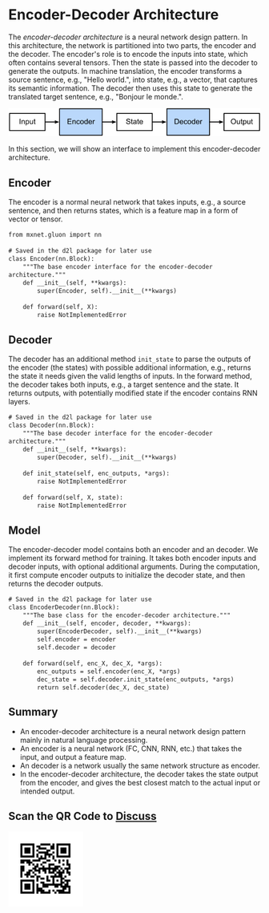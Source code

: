 # Encoder-Decoder Architecture

The *encoder-decoder architecture* is a neural network design pattern. In this architecture, the network is partitioned into two parts, the encoder and the decoder. The encoder's role is to encode the inputs into state, which often contains several tensors. Then the state is passed into the decoder to generate the outputs. In machine translation, the encoder transforms a source sentence, e.g., "Hello world.", into state, e.g., a vector, that captures its semantic information. The decoder then uses this state to generate the translated target sentence, e.g., "Bonjour le monde.".

![The encoder-decoder architecture.](../img/encoder-decoder.svg)

In this section, we will show an interface to implement this encoder-decoder architecture.


## Encoder

The encoder is a normal neural network that takes inputs, e.g., a source sentence, and then returns states, which is a feature map in a form of vector or tensor.

```{.python .input  n=2}
from mxnet.gluon import nn

# Saved in the d2l package for later use
class Encoder(nn.Block):
    """The base encoder interface for the encoder-decoder architecture."""
    def __init__(self, **kwargs):
        super(Encoder, self).__init__(**kwargs)

    def forward(self, X):
        raise NotImplementedError
```

## Decoder

The decoder has an additional method `init_state` to parse the outputs of the encoder (the states) with possible additional information, e.g., returns the state it needs given the valid lengths of inputs. In the forward method, the decoder takes both inputs, e.g., a target sentence and the state. It returns outputs, with potentially modified state if the encoder contains RNN layers.

```{.python .input  n=3}
# Saved in the d2l package for later use
class Decoder(nn.Block):
    """The base decoder interface for the encoder-decoder architecture."""
    def __init__(self, **kwargs):
        super(Decoder, self).__init__(**kwargs)

    def init_state(self, enc_outputs, *args):
        raise NotImplementedError

    def forward(self, X, state):
        raise NotImplementedError
```

## Model

The encoder-decoder model contains both an encoder and an decoder. We implement its forward method for training. It takes both encoder inputs and decoder inputs, with optional additional arguments. During the computation, it first compute encoder outputs to initialize the decoder state, and then returns the decoder outputs.

```{.python .input  n=4}
# Saved in the d2l package for later use
class EncoderDecoder(nn.Block):
    """The base class for the encoder-decoder architecture."""
    def __init__(self, encoder, decoder, **kwargs):
        super(EncoderDecoder, self).__init__(**kwargs)
        self.encoder = encoder
        self.decoder = decoder

    def forward(self, enc_X, dec_X, *args):
        enc_outputs = self.encoder(enc_X, *args)
        dec_state = self.decoder.init_state(enc_outputs, *args)
        return self.decoder(dec_X, dec_state)
```

## Summary

* An encoder-decoder architecture is a neural network design pattern mainly in natural language processing.
* An encoder is a neural network (FC, CNN, RNN, etc.) that takes the input, and output a feature map.
* An decoder is a network usually the same network structure as encoder. 
* In the encoder-decoder architecture, the decoder takes the state output from the encoder, and gives the best closest match to the actual input or intended output.


## Scan the QR Code to [Discuss](https://discuss.mxnet.io/t/2396)

![](../img/qr_encoder-decoder.svg)
